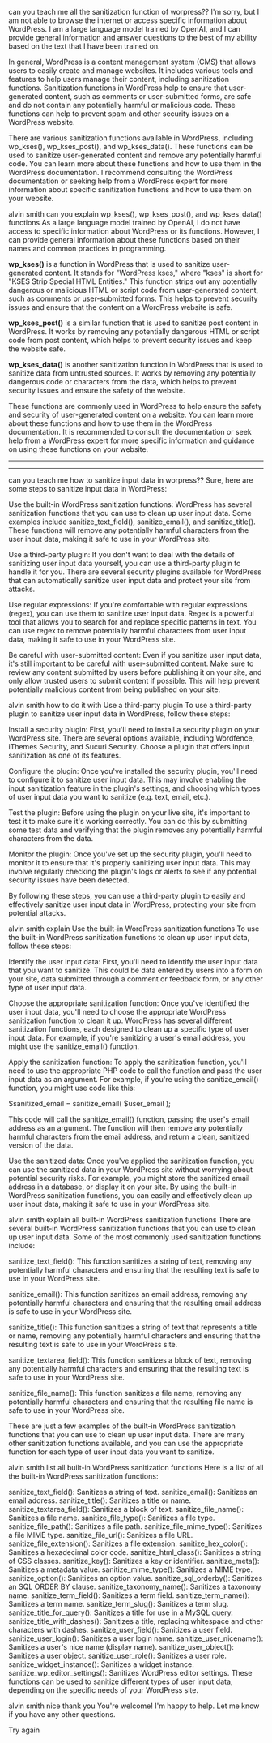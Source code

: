 can you teach me all the sanitization function of worpress??
I'm sorry, but I am not able to browse the internet or access specific information about WordPress. I am a large language model trained by OpenAI, and I can provide general information and answer questions to the best of my ability based on the text that I have been trained on.

In general, WordPress is a content management system (CMS) that allows users to easily create and manage websites. It includes various tools and features to help users manage their content, including sanitization functions. Sanitization functions in WordPress help to ensure that user-generated content, such as comments or user-submitted forms, are safe and do not contain any potentially harmful or malicious code. These functions can help to prevent spam and other security issues on a WordPress website.

There are various sanitization functions available in WordPress, including wp_kses(), wp_kses_post(), and wp_kses_data(). These functions can be used to sanitize user-generated content and remove any potentially harmful code. You can learn more about these functions and how to use them in the WordPress documentation. I recommend consulting the WordPress documentation or seeking help from a WordPress expert for more information about specific sanitization functions and how to use them on your website.




alvin smith
 can you explain wp_kses(), wp_kses_post(), and wp_kses_data()  functions
As a large language model trained by OpenAI, I do not have access to specific information about WordPress or its functions. However, I can provide general information about these functions based on their names and common practices in programming.

**wp_kses()** is a function in WordPress that is used to sanitize user-generated content. It stands for "WordPress kses," where "kses" is short for "KSES Strip Special HTML Entities." This function strips out any potentially dangerous or malicious HTML or script code from user-generated content, such as comments or user-submitted forms. This helps to prevent security issues and ensure that the content on a WordPress website is safe.

**wp_kses_post()** is a similar function that is used to sanitize post content in WordPress. It works by removing any potentially dangerous HTML or script code from post content, which helps to prevent security issues and keep the website safe.

**wp_kses_data()** is another sanitization function in WordPress that is used to sanitize data from untrusted sources. It works by removing any potentially dangerous code or characters from the data, which helps to prevent security issues and ensure the safety of the website.

These functions are commonly used in WordPress to help ensure the safety and security of user-generated content on a website. You can learn more about these functions and how to use them in the WordPress documentation. It is recommended to consult the documentation or seek help from a WordPress expert for more specific information and guidance on using these functions on your website.






----------------------------------------
-------------------------

can you teach me how to sanitize input data in worpress??
Sure, here are some steps to sanitize input data in WordPress:

Use the built-in WordPress sanitization functions: WordPress has several sanitization functions that you can use to clean up user input data. Some examples include sanitize_text_field(), sanitize_email(), and sanitize_title(). These functions will remove any potentially harmful characters from the user input data, making it safe to use in your WordPress site.

Use a third-party plugin: If you don't want to deal with the details of sanitizing user input data yourself, you can use a third-party plugin to handle it for you. There are several security plugins available for WordPress that can automatically sanitize user input data and protect your site from attacks.

Use regular expressions: If you're comfortable with regular expressions (regex), you can use them to sanitize user input data. Regex is a powerful tool that allows you to search for and replace specific patterns in text. You can use regex to remove potentially harmful characters from user input data, making it safe to use in your WordPress site.

Be careful with user-submitted content: Even if you sanitize user input data, it's still important to be careful with user-submitted content. Make sure to review any content submitted by users before publishing it on your site, and only allow trusted users to submit content if possible. This will help prevent potentially malicious content from being published on your site.




alvin smith
how to do it with Use a third-party plugin
To use a third-party plugin to sanitize user input data in WordPress, follow these steps:

Install a security plugin: First, you'll need to install a security plugin on your WordPress site. There are several options available, including Wordfence, iThemes Security, and Sucuri Security. Choose a plugin that offers input sanitization as one of its features.

Configure the plugin: Once you've installed the security plugin, you'll need to configure it to sanitize user input data. This may involve enabling the input sanitization feature in the plugin's settings, and choosing which types of user input data you want to sanitize (e.g. text, email, etc.).

Test the plugin: Before using the plugin on your live site, it's important to test it to make sure it's working correctly. You can do this by submitting some test data and verifying that the plugin removes any potentially harmful characters from the data.

Monitor the plugin: Once you've set up the security plugin, you'll need to monitor it to ensure that it's properly sanitizing user input data. This may involve regularly checking the plugin's logs or alerts to see if any potential security issues have been detected.

By following these steps, you can use a third-party plugin to easily and effectively sanitize user input data in WordPress, protecting your site from potential attacks.




alvin smith
explain Use the built-in WordPress sanitization functions
To use the built-in WordPress sanitization functions to clean up user input data, follow these steps:

Identify the user input data: First, you'll need to identify the user input data that you want to sanitize. This could be data entered by users into a form on your site, data submitted through a comment or feedback form, or any other type of user input data.

Choose the appropriate sanitization function: Once you've identified the user input data, you'll need to choose the appropriate WordPress sanitization function to clean it up. WordPress has several different sanitization functions, each designed to clean up a specific type of user input data. For example, if you're sanitizing a user's email address, you might use the sanitize_email() function.

Apply the sanitization function: To apply the sanitization function, you'll need to use the appropriate PHP code to call the function and pass the user input data as an argument. For example, if you're using the sanitize_email() function, you might use code like this:

$sanitized_email = sanitize_email( $user_email );

This code will call the sanitize_email() function, passing the user's email address as an argument. The function will then remove any potentially harmful characters from the email address, and return a clean, sanitized version of the data.

Use the sanitized data: Once you've applied the sanitization function, you can use the sanitized data in your WordPress site without worrying about potential security risks. For example, you might store the sanitized email address in a database, or display it on your site.
By using the built-in WordPress sanitization functions, you can easily and effectively clean up user input data, making it safe to use in your WordPress site.




alvin smith
explain all  built-in WordPress sanitization functions
There are several built-in WordPress sanitization functions that you can use to clean up user input data. Some of the most commonly used sanitization functions include:

sanitize_text_field(): This function sanitizes a string of text, removing any potentially harmful characters and ensuring that the resulting text is safe to use in your WordPress site.

sanitize_email(): This function sanitizes an email address, removing any potentially harmful characters and ensuring that the resulting email address is safe to use in your WordPress site.

sanitize_title(): This function sanitizes a string of text that represents a title or name, removing any potentially harmful characters and ensuring that the resulting text is safe to use in your WordPress site.

sanitize_textarea_field(): This function sanitizes a block of text, removing any potentially harmful characters and ensuring that the resulting text is safe to use in your WordPress site.

sanitize_file_name(): This function sanitizes a file name, removing any potentially harmful characters and ensuring that the resulting file name is safe to use in your WordPress site.

These are just a few examples of the built-in WordPress sanitization functions that you can use to clean up user input data. There are many other sanitization functions available, and you can use the appropriate function for each type of user input data you want to sanitize.




alvin smith
list all built-in WordPress sanitization functions
Here is a list of all the built-in WordPress sanitization functions:

sanitize_text_field(): Sanitizes a string of text.
sanitize_email(): Sanitizes an email address.
sanitize_title(): Sanitizes a title or name.
sanitize_textarea_field(): Sanitizes a block of text.
sanitize_file_name(): Sanitizes a file name.
sanitize_file_type(): Sanitizes a file type.
sanitize_file_path(): Sanitizes a file path.
sanitize_file_mime_type(): Sanitizes a file MIME type.
sanitize_file_url(): Sanitizes a file URL.
sanitize_file_extension(): Sanitizes a file extension.
sanitize_hex_color(): Sanitizes a hexadecimal color code.
sanitize_html_class(): Sanitizes a string of CSS classes.
sanitize_key(): Sanitizes a key or identifier.
sanitize_meta(): Sanitizes a metadata value.
sanitize_mime_type(): Sanitizes a MIME type.
sanitize_option(): Sanitizes an option value.
sanitize_sql_orderby(): Sanitizes an SQL ORDER BY clause.
sanitize_taxonomy_name(): Sanitizes a taxonomy name.
sanitize_term_field(): Sanitizes a term field.
sanitize_term_name(): Sanitizes a term name.
sanitize_term_slug(): Sanitizes a term slug.
sanitize_title_for_query(): Sanitizes a title for use in a MySQL query.
sanitize_title_with_dashes(): Sanitizes a title, replacing whitespace and other characters with dashes.
sanitize_user_field(): Sanitizes a user field.
sanitize_user_login(): Sanitizes a user login name.
sanitize_user_nicename(): Sanitizes a user's nice name (display name).
sanitize_user_object(): Sanitizes a user object.
sanitize_user_role(): Sanitizes a user role.
sanitize_widget_instance(): Sanitizes a widget instance.
sanitize_wp_editor_settings(): Sanitizes WordPress editor settings.
These functions can be used to sanitize different types of user input data, depending on the specific needs of your WordPress site.




alvin smith
nice thank you
You're welcome! I'm happy to help. Let me know if you have any other questions.




Try again